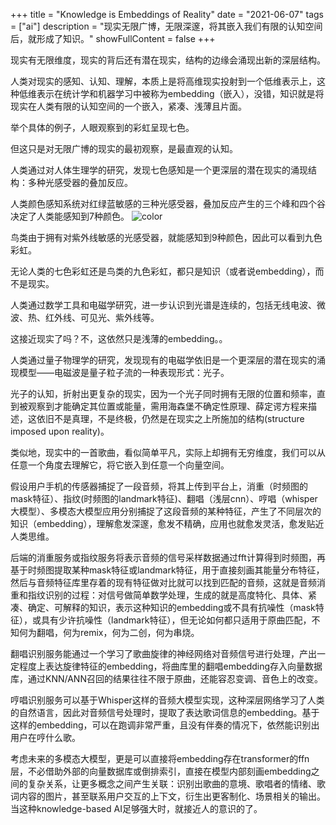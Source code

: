 +++
title = "Knowledge is Embeddings of Reality"
date = "2021-06-07"
tags = ["ai"]
description = "现实无限广博，无限深邃，将其嵌入我们有限的认知空间后，就形成了知识。"
showFullContent = false
+++

现实有无限维度，现实的背后还有潜在现实，结构的边缘会涌现出新的深层结构。

人类对现实的感知、认知、理解，本质上是将高维现实投射到一个低维表示上，这种低维表示在统计学和机器学习中被称为embedding（嵌入），没错，知识就是将现实在人类有限的认知空间的一个嵌入，紧凑、浅薄且片面。

举个具体的例子，人眼观察到的彩虹呈现七色。

但这只是对无限广博的现实的最初观察，是最直观的认知。

人类通过对人体生理学的研究，发现七色感知是一个更深层的潜在现实的涌现结构：多种光感受器的叠加反应。

人类颜色感知系统对红绿蓝敏感的三种光感受器，叠加反应产生的三个峰和四个谷决定了人类能感知到7种颜色。
![color](https://cmbbq.github.io/img/color.png)

鸟类由于拥有对紫外线敏感的光感受器，就能感知到9种颜色，因此可以看到九色彩虹。

无论人类的七色彩虹还是鸟类的九色彩虹，都只是知识（或者说embedding），而不是现实。

人类通过数学工具和电磁学研究，进一步认识到光谱是连续的，包括无线电波、微波、热、红外线、可见光、紫外线等。

这接近现实了吗？不，这依然只是浅薄的embedding。。

人类通过量子物理学的研究，发现现有的电磁学依旧是一个更深层的潜在现实的涌现模型——电磁波是量子粒子流的一种表现形式：光子。

光子的认知，折射出更复杂的现实，因为一个光子同时拥有无限的位置和频率，直到被观察到才能确定其位置或能量，需用海森堡不确定性原理、薛定谔方程来描述，这依旧不是真理，不是终极，仍然是在现实之上所施加的结构(structure imposed upon reality)。

类似地，现实中的一首歌曲，看似简单平凡，实际上却拥有无穷维度，我们可以从任意一个角度去理解它，将它嵌入到任意一个向量空间。

假设用户手机的传感器捕捉了一段音频，将其上传到平台上，消重（时频图的mask特征）、指纹(时频图的landmark特征)、翻唱（浅层cnn）、哼唱（whisper大模型）、多模态大模型应用分别捕捉了这段音频的某种特征，产生了不同层次的知识（embedding），理解愈发深邃，愈发不精确，应用也就愈发灵活，愈发贴近人类思维。

后端的消重服务或指纹服务将表示音频的信号采样数据通过fft计算得到时频图，再基于时频图提取某种mask特征或landmark特征，用于直接刻画其能量分布特征，然后与音频特征库里存着的现有特征做对比就可以找到匹配的音频，这就是音频消重和指纹识别的过程：对信号做简单数学处理，生成的就是高度特化、具体、紧凑、确定、可解释的知识，表示这种知识的embedding或不具有抗噪性（mask特征），或具有少许抗噪性（landmark特征），但无论如何都只适用于原曲匹配，不知何为翻唱，何为remix，何为二创，何为串烧。

翻唱识别服务能通过一个学习了歌曲旋律的神经网络对音频信号进行处理，产出一定程度上表达旋律特征的embedding，将曲库里的翻唱embedding存入向量数据库，通过KNN/ANN召回的结果往往不限于原曲，还能容忍变调、音色上的改变。

哼唱识别服务可以基于Whisper这样的音频大模型实现，这种深层网络学习了人类的自然语言，因此对音频信号处理时，提取了表达歌词信息的embedding。基于这样的embedding，可以在跑调非常严重，且没有伴奏的情况下，依然能识别出用户在哼什么歌。

考虑未来的多模态大模型，更是可以直接将embedding存在transformer的ffn层，不必借助外部的向量数据库或倒排索引，直接在模型内部刻画embedding之间的复杂关系，让更多概念之间产生关联：识别出歌曲的意境、歌唱者的情绪、歌词内容的图片，甚至联系用户交互的上下文，衍生出更客制化、场景相关的输出。当这种knowledge-based AI足够强大时，就接近人的意识的了。






